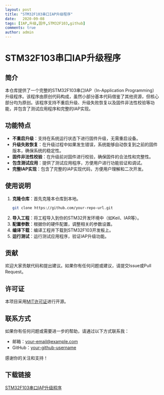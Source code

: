 ```yaml
---
layout: post
title: "STM32F103串口IAP升级程序"
date:   2020-09-08
tags: [IAP,升级,固件,STM32F103,github]
comments: true
author: admin
---
```

# STM32F103串口IAP升级程序

## 简介
本仓库提供了一个完整的STM32F103串口IAP（In-Application Programming）升级程序。该程序由原创代码构成，虽然小部分基本代码借鉴了其他资源，但核心部分均为原创。该程序支持不重启升级、升级失败恢复以及固件非法性校验等功能，并包含了测试应用程序和完整的IAP实现。

## 功能特点
- **不重启升级**：支持在系统运行状态下进行固件升级，无需重启设备。
- **升级失败恢复**：在升级过程中如果发生错误，系统能够自动恢复到之前的固件版本，确保系统的稳定性。
- **固件非法性校验**：在升级前对固件进行校验，确保固件的合法性和完整性。
- **包含测试应用**：提供了测试应用程序，方便用户进行功能验证和调试。
- **完整IAP实现**：包含了完整的IAP实现代码，方便用户理解和二次开发。

## 使用说明
1. **克隆仓库**：首先克隆本仓库到本地。
   ```bash
   git clone https://github.com/your-repo-url.git
   ```
2. **导入工程**：将工程导入到你的STM32开发环境中（如Keil、IAR等）。
3. **配置参数**：根据你的硬件配置，调整相关的参数设置。
4. **编译下载**：编译工程并下载到STM32F103开发板上。
5. **运行测试**：运行测试应用程序，验证IAP升级功能。

## 贡献
欢迎大家贡献代码和提出建议。如果你有任何问题或建议，请提交Issue或Pull Request。

## 许可证
本项目采用[MIT许可证](LICENSE)进行开源。

## 联系方式
如果你有任何问题或需要进一步的帮助，请通过以下方式联系我：
- 邮箱：your-email@example.com
- GitHub：[your-github-username](https://github.com/your-github-username)

感谢你的关注和支持！

## 下载链接

[STM32F103串口IAP升级程序](https://pan.quark.cn/s/36b211566ef6)